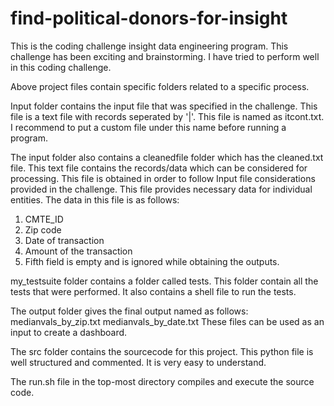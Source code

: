 # find-political-donors-for-insight

This is the coding challenge insight data engineering program. This challenge has been exciting and brainstorming. I have tried to perform well in this coding challenge.

Above project files contain specific folders related to a specific process.

Input folder contains the input file that was specified in the challenge. This file is a text file with records seperated by '|'. This file is named as itcont.txt. I recommend to put a custom file under this name before running a program.

The input folder also contains a cleanedfile folder which has the cleaned.txt file. This text file contains the records/data which can be considered for processing. This file is obtained in order to follow Input file considerations provided in the challenge. This file provides necessary data for individual entities. The data in this file is as follows:
1. CMTE_ID
2. Zip code
3. Date of transaction
4. Amount of the transaction
5. Fifth field is empty and is ignored while obtaining the outputs.

my_testsuite folder contains a folder called tests. This folder contain all the tests that were performed. It also contains a shell file to run the tests.

The output folder gives the final output named as follows:
medianvals_by_zip.txt
medianvals_by_date.txt
These files can be used as an input to create a dashboard.

The src folder contains the sourcecode for this project. This python file is well structured and commented. It is very easy to understand.

The run.sh file in the top-most directory compiles and execute the source code.